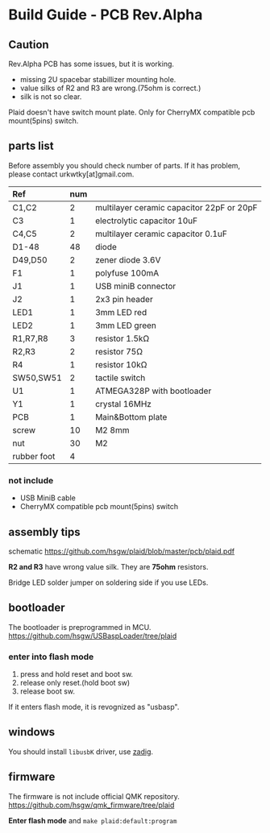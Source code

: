 Build Guide - PCB Rev.Alpha
===================================================================

## Caution
Rev.Alpha PCB has some issues, but it is working.
- missing 2U spacebar stabillizer mounting hole.
- value silks of R2 and R3 are wrong.(75ohm is correct.)
- silk is not so clear.

Plaid doesn't have switch mount plate.
Only for CherryMX compatible pcb mount(5pins) switch.

## parts list

Before assembly you should check number of parts.
If it has problem, please contact urkwtky[at]gmail.com.

|Ref|num||
| :- |  :- |  :- | 
|C1,C2|2|multilayer ceramic capacitor 22pF or 20pF|
|C3|1|electrolytic capacitor 10uF|
|C4,C5|2|multilayer ceramic capacitor 0.1uF|
|D1-48|48|diode|
|D49,D50|2|zener diode 3.6V|
|F1|1|polyfuse 100mA|
|J1|1|USB miniB connector|
|J2|1|2x3 pin header|
|LED1|1|3mm LED red|
|LED2|1|3mm LED green|
|R1,R7,R8|3|resistor 1.5kΩ|
|R2,R3|2|resistor 75Ω|
|R4|1|resistor 10kΩ|
|SW50,SW51|2|tactile switch|
|U1|1|ATMEGA328P with bootloader|
|Y1|1|crystal 16MHz|
|PCB|1|Main&Bottom plate|
|screw|10|M2 8mm|
|nut|30|M2|
|rubber foot|4||

### not include
- USB MiniB cable
- CherryMX compatible pcb mount(5pins) switch

## assembly tips
schematic https://github.com/hsgw/plaid/blob/master/pcb/plaid.pdf

**R2 and R3** have wrong value silk.
They are **75ohm** resistors.

Bridge LED solder jumper on soldering side if you use LEDs.


## bootloader
The bootloader is preprogrammed in MCU.    
https://github.com/hsgw/USBaspLoader/tree/plaid

### enter into flash mode
1. press and hold reset and boot sw.
2. release only reset.(hold boot sw)
3. release boot sw.

If it enters flash mode, it is revognized as "usbasp".

## windows
You should install `libusbK` driver, use [zadig](http://zadig.akeo.ie/).

## firmware
The firmware is not include official QMK repository.   
https://github.com/hsgw/qmk_firmware/tree/plaid

**Enter flash mode** and
```make plaid:default:program```
